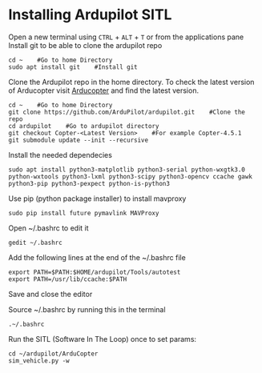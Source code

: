 # Installing Ardupilot SITL
Open a new terminal using `CTRL` + `ALT` + `T` or from the applications pane
Install git to be able to clone the ardupilot repo
```
cd ~    #Go to home Directory
sudo apt install git    #Install git 
``` 

Clone the Ardupilot repo in the home directory. To check the latest version of Arducopter visit [Arducopter](https://firmware.ardupilot.org/Copter/) and find the latest version.
```
cd ~    #Go to home Directory
git clone https://github.com/ArduPilot/ardupilot.git    #Clone the repo
cd ardupilot    #Go to ardupilot directory
git checkout Copter-<Latest Version>    #For example Copter-4.5.1
git submodule update --init --recursive
``` 

Install the needed dependecies
```
sudo apt install python3-matplotlib python3-serial python-wxgtk3.0 python-wxtools python3-lxml python3-scipy python3-opencv ccache gawk python3-pip python3-pexpect python-is-python3
```

Use pip (python package installer) to install mavproxy
```
sudo pip install future pymavlink MAVProxy
```

Open ~/.bashrc to edit it
```
gedit ~/.bashrc
```

Add the following lines at the end of the ~/.bashrc file
```
export PATH=$PATH:$HOME/ardupilot/Tools/autotest
export PATH=/usr/lib/ccache:$PATH
```
Save and close the editor

Source ~/.bashrc by running this in the terminal
```
.~/.bashrc
```

Run the SITL (Software In The Loop) once to set params:
```
cd ~/ardupilot/ArduCopter
sim_vehicle.py -w
```